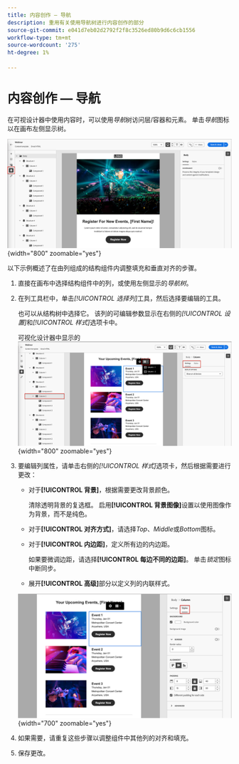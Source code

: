 ```yaml
---
title: 内容创作 — 导航
description: 重用有关使用导航树进行内容创作的部分
source-git-commit: e041d7eb02d2792f2f8c3526ed80b9d6c6cb1556
workflow-type: tm+mt
source-wordcount: '275'
ht-degree: 1%

---
```


# 内容创作 — 导航

在可视设计器中使用内容时，可以使用&#x200B;_导航_&#x200B;树访问层/容器和元素。 单击&#x200B;_导航_&#x200B;图标以在画布左侧显示树。

![访问内容层](../assets/content-design-shared/content-design-layers.png){width="800" zoomable="yes"}

以下示例概述了在由列组成的结构组件内调整填充和垂直对齐的步骤。

1. 直接在画布中选择结构组件中的列，或使用左侧显示的&#x200B;_导航树_。

1. 在列工具栏中，单击&#x200B;_[!UICONTROL 选择列]_&#x200B;工具，然后选择要编辑的工具。

   也可以从结构树中选择它。 该列的可编辑参数显示在右侧的&#x200B;_[!UICONTROL 设置]_&#x200B;和&#x200B;_[!UICONTROL 样式]_&#x200B;选项卡中。

   可视化设计器中显示的![列组件](../assets/content-design-shared/content-design-layers-column-select.png){width="800" zoomable="yes"}

1. 要编辑列属性，请单击右侧的&#x200B;_[!UICONTROL 样式]_&#x200B;选项卡，然后根据需要进行更改：

   * 对于&#x200B;**[!UICONTROL 背景]**，根据需要更改背景颜色。

     清除透明背景的复选框。 启用&#x200B;**[!UICONTROL 背景图像]**&#x200B;设置以使用图像作为背景，而不是纯色。

   * 对于&#x200B;**[!UICONTROL 对齐方式]**，请选择&#x200B;_Top_、_Middle_&#x200B;或&#x200B;_Bottom_&#x200B;图标。
   * 对于&#x200B;**[!UICONTROL 内边距]**，定义所有边的内边距。

     如果要微调边距，请选择&#x200B;**[!UICONTROL 每边不同的边距]**。 单击&#x200B;_锁定_&#x200B;图标中断同步。

   * 展开&#x200B;**[!UICONTROL 高级]**&#x200B;部分以定义列的内联样式。

   ![更改选定列的样式](../assets/content-design-shared/content-design-layers-column-styles.png){width="700" zoomable="yes"}

1. 如果需要，请重复这些步骤以调整组件中其他列的对齐和填充。

1. 保存更改。
